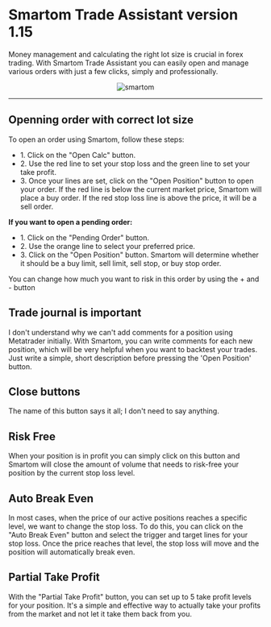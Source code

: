 # Smartom Trade Assistant version 1.15

Money management and calculating the right lot size is crucial in forex trading. With Smartom Trade Assistant you can easily open and manage various orders with just a few clicks, simply and professionally.

<div align="center">
  
![smartom](https://github.com/user-attachments/assets/b59afeaf-6e64-4863-a758-f4120a886535)

</div>


<hr>

<div class="markdown-heading" dir="auto"><h2 tabindex="-1" class="heading-element" dir="auto">Openning order with correct lot size</h2></div>

<p>
  To open an order using Smartom, follow these steps:
    <ul>
    <li>
      1. Click on the "Open Calc" button.
    </li>
    <li>
     2. Use the red line to set your stop loss and the green line to set your take profit. 
    </li>
      <li>
        3. Once your lines are set, click on the "Open Position" button to open your order. If the red line is below the current market price, Smartom will place a buy order. If the red stop loss line is above the price, it will be a sell order.
      </li>
    </ul>

**If you want to open a pending order:**
<ul>
  <li>
    1. Click on the "Pending Order" button.
  </li>
  <li>
    2. Use the orange line to select your preferred price.
  </li>
  <li>
    3. Click on the "Open Position" button. Smartom will determine whether it should be a buy limit, sell limit, sell stop, or buy stop order.
  </li>
</ul>
  You can change how much you want to risk in this order by using the + and - button
</p>

<div class="markdown-heading" dir="auto"><h2 tabindex="-1" class="heading-element" dir="auto">Trade journal is important</h2></div>
<p>
  I don't understand why we can't add comments for a position using Metatrader initially. With Smartom, you can write comments for each new position, which will be very helpful when you want to backtest your trades. Just write a simple, short description before pressing the 'Open Position' button.
</p>

<div class="markdown-heading" dir="auto"><h2 tabindex="-1" class="heading-element" dir="auto">Close buttons</h2></div>
<p>
  The name of this button says it all; I don't need to say anything.
</p>

<div class="markdown-heading" dir="auto"><h2 tabindex="-1" class="heading-element" dir="auto">Risk Free</h2></div>
<p>
  When your position is in profit you can simply click on this button and Smartom will close the amount of volume that needs to risk-free your position by the current stop loss level.
</p>

<div class="markdown-heading" dir="auto"><h2 tabindex="-1" class="heading-element" dir="auto">Auto Break Even</h2></div>
<p>In most cases, when the price of our active positions reaches a specific level, we want to change the stop loss. To do this, you can click on the "Auto Break Even" button and select the trigger and target lines for your stop loss. Once the price reaches that level, the stop loss will move and the position will automatically break even.</p>

<div class="markdown-heading" dir="auto"><h2 tabindex="-1" class="heading-element" dir="auto">Partial Take Profit</h2></div>
<p>With the "Partial Take Profit" button, you can set up to 5 take profit levels for your position. It's a simple and effective way to actually take your profits from the market and not let it take them back from you.</p>
